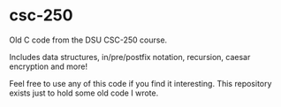 # csc-250
Old C code from the DSU CSC-250 course.

Includes data structures, in/pre/postfix notation, recursion, caesar encryption and more!

Feel free to use any of this code if you find it interesting. This repository exists just to hold some old code I wrote.
